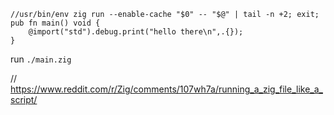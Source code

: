 ```zig
//usr/bin/env zig run --enable-cache "$0" -- "$@" | tail -n +2; exit;
pub fn main() void {
    @import("std").debug.print("hello there\n",.{});
}
```

run `./main.zig`

// https://www.reddit.com/r/Zig/comments/107wh7a/running_a_zig_file_like_a_script/
